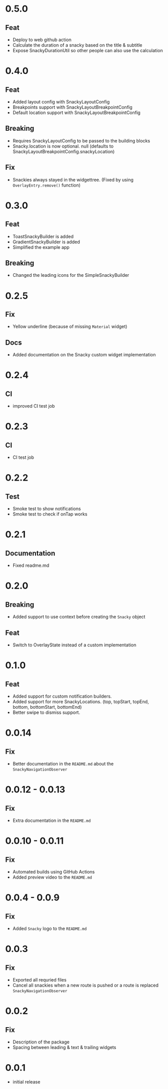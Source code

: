 # 0.5.0

## Feat

- Deploy to web github action
- Calculate the duration of a snacky based on the title & subtitle
- Expose SnackyDurationUtil so other people can also use the calculation

# 0.4.0

## Feat

- Added layout config with SnackyLayoutConfig
- Breakpoints support with SnackyLayoutBreakpointConfig
- Default location support with SnackyLayoutBreakpointConfig

## Breaking

- Requires SnackyLayoutConfig to be passed to the building blocks
- Snacky.location is now optional. null (defaults to SnackyLayoutBreakpointConfig.snackyLocation)

## Fix

- Snackies always stayed in the widgettree. (Fixed by using `OverlayEntry.remove()` function)

# 0.3.0

## Feat

- ToastSnackyBuilder is added
- GradientSnackyBuilder is added
- Simplified the example app

## Breaking

- Changed the leading icons for the SimpleSnackyBuilder

# 0.2.5

## Fix

- Yellow underline (because of missing `Material` widget)

## Docs

- Added documentation on the Snacky custom widget implementation

# 0.2.4

## CI

- improved CI test job

# 0.2.3

## CI

- CI test job

# 0.2.2

## Test

- Smoke test to show notifications
- Smoke test to check if onTap works

# 0.2.1

## Documentation

- Fixed readme.md

# 0.2.0

## Breaking

- Added support to use context before creating the `Snacky` object

## Feat

- Switch to OverlayState instead of a custom implementation

# 0.1.0

## Feat

- Added support for custom notification builders.
- Added support for more SnackyLocations. (top, topStart, topEnd, bottom, bottomStart, bottomEnd)
- Better swipe to dismiss support.

# 0.0.14

## Fix

- Better documentation in the `README.md` about the `SnackyNavigationObserver`

# 0.0.12 - 0.0.13

## Fix

- Extra documentation in the `README.md`

# 0.0.10 - 0.0.11

## Fix

- Automated builds using GitHub Actions
- Added preview video to the `README.md`

# 0.0.4 - 0.0.9

## Fix

- Added `Snacky` logo to the `README.md`

# 0.0.3

## Fix

- Exported all requried files
- Cancel all snackies when a new route is pushed or a route is replaced `SnackyNavigationObserver`

# 0.0.2

## Fix

- Description of the package
- Spacing between leading & text & trailing widgets

# 0.0.1

- initial release
